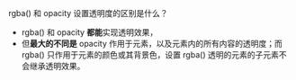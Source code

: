 rgba() 和 opacity 设置透明度的区别是什么？
- rgba() 和 opacity **都能**实现透明效果，
- 但**最大的不同是** opacity 作用于元素，以及元素内的所有内容的透明度；而 rgba() 只作用于元素的颜色或其背景色，设置 rgba() 透明的元素的子元素不会继承透明效果。